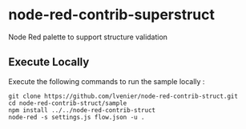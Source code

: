 # node-red-contrib-superstruct
Node Red palette to support structure validation

## Execute Locally

Execute the following commands to run the sample locally :
```
git clone https://github.com/lvenier/node-red-contrib-struct.git
cd node-red-contrib-struct/sample
npm install ../../node-red-contrib-struct
node-red -s settings.js flow.json -u .
```
